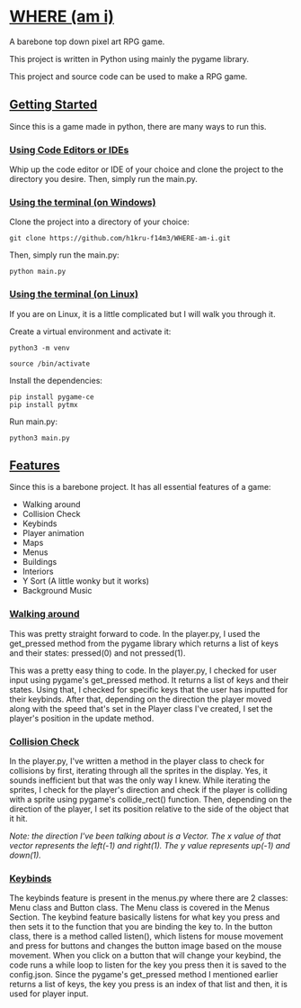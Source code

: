 # <ins>WHERE (am i)</ins>

A barebone top down pixel art RPG game.  
  
This project is written in Python using mainly the pygame library.  
  
This project and source code can be used to make a RPG game. 

## <ins>Getting Started</ins>

Since this is a game made in python, there are many ways to run this.  

### <ins>Using Code Editors or IDEs</ins>

Whip up the code editor or IDE of your choice and clone the project to the directory you desire. Then, simply run the main.py.  

### <ins>Using the terminal (on Windows)</ins>

Clone the project into a directory of your choice:  
```plain
git clone https://github.com/h1kru-f14m3/WHERE-am-i.git
```
Then, simply run the main.py:  
```plain
python main.py
```

### <ins>Using the terminal (on Linux)</ins>

If you are on Linux, it is a little complicated but I will walk you through it.  
  
Create a virtual environment and activate it:  

```plain
python3 -m venv 

source /bin/activate
```

  
Install the dependencies:  

```plain
pip install pygame-ce
pip install pytmx
```

  
Run main.py:  

```plain
python3 main.py
```

  

## <ins>Features</ins>

Since this is a barebone project. It has all essential features of a game:  

*   Walking around
*   Collision Check
*   Keybinds
*   Player animation
*   Maps
*   Menus
*   Buildings
*   Interiors
*   Y Sort (A little wonky but it works)
*   Background Music

### <ins>Walking around</ins>

This was pretty straight forward to code. In the player.py, I used the get_pressed method from the pygame library which returns a list of keys and their states: pressed(0) and not pressed(1).

This was a pretty easy thing to code. In the player.py, I checked for user input using pygame's get_pressed method. It returns a list of keys and their states. Using that, I checked for specific keys that the user has inputted for their keybinds. After that, depending on the direction the player moved along with the speed that's set in the Player class I've created, I set the player's position in the update method.

### <ins>Collision Check</ins>

In the player.py, I've written a method in the player class to check for collisions by first, iterating through all the sprites in the display. Yes, it sounds inefficient but that was the only way I knew. While iterating the sprites, I check for the player's direction and check if the player is colliding with a sprite using pygame's collide_rect() function. Then, depending on the direction of the player, I set its position relative to the side of the object that it hit.

*Note: the direction I've been talking about is a Vector. The x value of that vector represents the left(-1) and right(1). The y value represents up(-1) and down(1).*

### <ins>Keybinds</ins>

The keybinds feature is present in the menus.py where there are 2 classes: Menu class and Button class. The Menu class is covered in the Menus Section. The keybind feature basically listens for what key you press and then sets it to the function that you are binding the key to. In the button class, there is a method called listen(), which listens for mouse movement and press for buttons and changes the button image based on the mouse movement. When you click on a button that will change your keybind, the code runs a while loop to listen for the key you press then it is saved to the config.json. Since the pygame's get_pressed method I mentioned earlier returns a list of keys, the key you press is an index of that list and then, it is used for player input.
  
